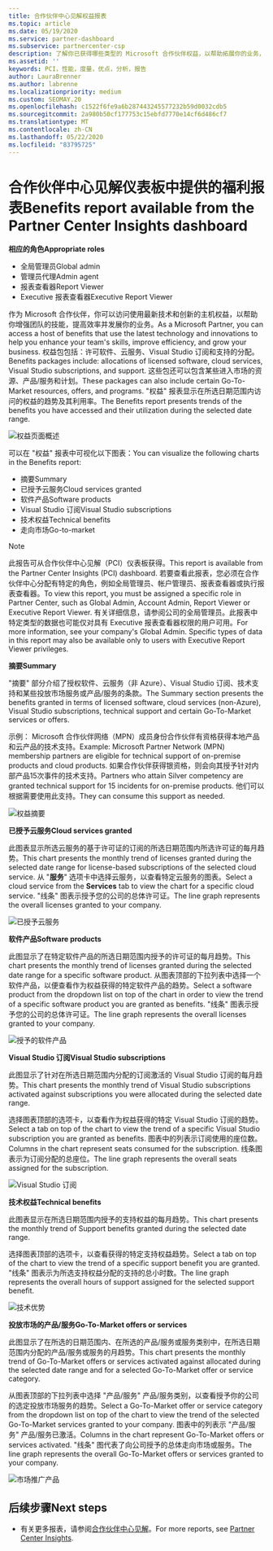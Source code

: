 ```yaml
---
title: 合作伙伴中心见解权益报表
ms.topic: article
ms.date: 05/19/2020
ms.service: partner-dashboard
ms.subservice: partnercenter-csp
description: 了解你已获得哪些类型的 Microsoft 合作伙伴权益，以帮助拓展你的业务，提高效率并增强团队的技能。
ms.assetid: ''
keywords: PCI，性能，度量，优点，分析，报告
author: LauraBrenner
ms.author: labrenne
ms.localizationpriority: medium
ms.custom: SEOMAY.20
ms.openlocfilehash: c1522f6fe9a6b287443245577232b59d0032cdb5
ms.sourcegitcommit: 2a980b50cf177753c15ebfd7770e14cf6d486cf7
ms.translationtype: MT
ms.contentlocale: zh-CN
ms.lasthandoff: 05/22/2020
ms.locfileid: "83795725"
---
```

# <a name="benefits-report-available-from-the-partner-center-insights-dashboard"></a><span data-ttu-id="b02a3-104">合作伙伴中心见解仪表板中提供的福利报表</span><span class="sxs-lookup"><span data-stu-id="b02a3-104">Benefits report available from the Partner Center Insights dashboard</span></span>

<span data-ttu-id="b02a3-105">**相应的角色**</span><span class="sxs-lookup"><span data-stu-id="b02a3-105">**Appropriate roles**</span></span>

- <span data-ttu-id="b02a3-106">全局管理员</span><span class="sxs-lookup"><span data-stu-id="b02a3-106">Global admin</span></span>
- <span data-ttu-id="b02a3-107">管理员代理</span><span class="sxs-lookup"><span data-stu-id="b02a3-107">Admin agent</span></span>
- <span data-ttu-id="b02a3-108">报表查看器</span><span class="sxs-lookup"><span data-stu-id="b02a3-108">Report Viewer</span></span>
- <span data-ttu-id="b02a3-109">Executive 报表查看器</span><span class="sxs-lookup"><span data-stu-id="b02a3-109">Executive Report Viewer</span></span>

<span data-ttu-id="b02a3-110">作为 Microsoft 合作伙伴，你可以访问使用最新技术和创新的主机权益，以帮助你增强团队的技能，提高效率并发展你的业务。</span><span class="sxs-lookup"><span data-stu-id="b02a3-110">As a Microsoft Partner, you can access a host of benefits that use the latest technology and innovations to help you enhance your team's skills, improve efficiency, and grow your business.</span></span> <span data-ttu-id="b02a3-111">权益包包括：许可软件、云服务、Visual Studio 订阅和支持的分配。</span><span class="sxs-lookup"><span data-stu-id="b02a3-111">Benefits packages include: allocations of licensed software, cloud services, Visual Studio subscriptions, and support.</span></span> <span data-ttu-id="b02a3-112">这些包还可以包含某些进入市场的资源、产品/服务和计划。</span><span class="sxs-lookup"><span data-stu-id="b02a3-112">These packages can also include certain Go-To-Market resources, offers, and programs.</span></span> <span data-ttu-id="b02a3-113">"权益" 报表显示在所选日期范围内访问的权益的趋势及其利用率。</span><span class="sxs-lookup"><span data-stu-id="b02a3-113">The Benefits report presents trends of the benefits you have accessed and their utilization during the selected date range.</span></span>

![权益页面概述](images/pci/pci_benefits_intro_1.png)

<span data-ttu-id="b02a3-115">可以在 "权益" 报表中可视化以下图表：</span><span class="sxs-lookup"><span data-stu-id="b02a3-115">You can visualize the following charts in the Benefits report:</span></span>

- <span data-ttu-id="b02a3-116">摘要</span><span class="sxs-lookup"><span data-stu-id="b02a3-116">Summary</span></span>
- <span data-ttu-id="b02a3-117">已授予云服务</span><span class="sxs-lookup"><span data-stu-id="b02a3-117">Cloud services granted</span></span>
- <span data-ttu-id="b02a3-118">软件产品</span><span class="sxs-lookup"><span data-stu-id="b02a3-118">Software products</span></span>
- <span data-ttu-id="b02a3-119">Visual Studio 订阅</span><span class="sxs-lookup"><span data-stu-id="b02a3-119">Visual Studio subscriptions</span></span>
- <span data-ttu-id="b02a3-120">技术权益</span><span class="sxs-lookup"><span data-stu-id="b02a3-120">Technical benefits</span></span>
- <span data-ttu-id="b02a3-121">走向市场</span><span class="sxs-lookup"><span data-stu-id="b02a3-121">Go-to-market</span></span>

 > [!NOTE]
 > <span data-ttu-id="b02a3-122">此报告可从合作伙伴中心见解（PCI）仪表板获得。</span><span class="sxs-lookup"><span data-stu-id="b02a3-122">This report is available from the Partner Center Insights (PCI) dashboard.</span></span> <span data-ttu-id="b02a3-123">若要查看此报表，您必须在合作伙伴中心分配有特定的角色，例如全局管理员、帐户管理员、报表查看器或执行报表查看器。</span><span class="sxs-lookup"><span data-stu-id="b02a3-123">To view this report, you must be assigned a specific role in Partner Center, such as Global Admin, Account Admin, Report Viewer or Executive Report Viewer.</span></span> <span data-ttu-id="b02a3-124">有关详细信息，请参阅公司的全局管理员。此报表中特定类型的数据也可能仅对具有 Executive 报表查看器权限的用户可用。</span><span class="sxs-lookup"><span data-stu-id="b02a3-124">For more information, see your company's Global Admin. Specific types of data in this report may also be available only to users with Executive Report Viewer privileges.</span></span>

<span data-ttu-id="b02a3-125">**摘要**</span><span class="sxs-lookup"><span data-stu-id="b02a3-125">**Summary**</span></span>

<span data-ttu-id="b02a3-126">"摘要" 部分介绍了授权软件、云服务（非 Azure）、Visual Studio 订阅、技术支持和某些投放市场服务或产品/服务的条款。</span><span class="sxs-lookup"><span data-stu-id="b02a3-126">The Summary section presents the benefits granted in terms of licensed software, cloud services (non-Azure), Visual Studio subscriptions, technical support and certain Go-To-Market services or offers.</span></span>

<span data-ttu-id="b02a3-127">示例： Microsoft 合作伙伴网络（MPN）成员身份合作伙伴有资格获得本地产品和云产品的技术支持。</span><span class="sxs-lookup"><span data-stu-id="b02a3-127">Example: Microsoft Partner Network (MPN) membership partners are eligible for technical support of on-premise products and cloud products.</span></span> <span data-ttu-id="b02a3-128">如果合作伙伴获得银资格，则会向其授予针对内部产品15次事件的技术支持。</span><span class="sxs-lookup"><span data-stu-id="b02a3-128">Partners who attain Silver competency are granted technical support for 15 incidents for on-premise products.</span></span> <span data-ttu-id="b02a3-129">他们可以根据需要使用此支持。</span><span class="sxs-lookup"><span data-stu-id="b02a3-129">They can consume this support as needed.</span></span> 

![权益摘要](images/pci/pci_benefits_summary_2.png)

<span data-ttu-id="b02a3-131">**已授予云服务**</span><span class="sxs-lookup"><span data-stu-id="b02a3-131">**Cloud services granted**</span></span>

<span data-ttu-id="b02a3-132">此图表显示所选云服务的基于许可证的订阅的所选日期范围内所选许可证的每月趋势。</span><span class="sxs-lookup"><span data-stu-id="b02a3-132">This chart presents the monthly trend of licenses granted during the selected date range for license-based subscriptions of the selected cloud service.</span></span>
<span data-ttu-id="b02a3-133">从 "**服务**" 选项卡中选择云服务，以查看特定云服务的图表。</span><span class="sxs-lookup"><span data-stu-id="b02a3-133">Select a cloud service from the **Services** tab to view the chart for a specific cloud service.</span></span> <span data-ttu-id="b02a3-134">"线条" 图表示授予您的公司的总体许可证。</span><span class="sxs-lookup"><span data-stu-id="b02a3-134">The line graph represents the overall licenses granted to your company.</span></span>

![已授予云服务](images/pci/pci_benefits_cloud_services_granted_3.png)

<span data-ttu-id="b02a3-136">**软件产品**</span><span class="sxs-lookup"><span data-stu-id="b02a3-136">**Software products**</span></span>

<span data-ttu-id="b02a3-137">此图显示了在特定软件产品的所选日期范围内授予的许可证的每月趋势。</span><span class="sxs-lookup"><span data-stu-id="b02a3-137">This chart presents the monthly trend of licenses granted during the selected date range for a specific software product.</span></span> <span data-ttu-id="b02a3-138">从图表顶部的下拉列表中选择一个软件产品，以便查看作为权益获得的特定软件产品的趋势。</span><span class="sxs-lookup"><span data-stu-id="b02a3-138">Select a software product from the dropdown list on top of the chart in order to view the trend of a specific software product you are granted as benefits.</span></span> <span data-ttu-id="b02a3-139">"线条" 图表示授予您的公司的总体许可证。</span><span class="sxs-lookup"><span data-stu-id="b02a3-139">The line graph represents the overall licenses granted to your company.</span></span>

![授予的软件产品](images/pci/pci_benefits_software_products_granted_4.png)

<span data-ttu-id="b02a3-141">**Visual Studio 订阅**</span><span class="sxs-lookup"><span data-stu-id="b02a3-141">**Visual Studio subscriptions**</span></span>

<span data-ttu-id="b02a3-142">此图显示了针对在所选日期范围内分配的订阅激活的 Visual Studio 订阅的每月趋势。</span><span class="sxs-lookup"><span data-stu-id="b02a3-142">This chart presents the monthly trend of Visual Studio subscriptions activated against subscriptions you were allocated during the selected date range.</span></span>

<span data-ttu-id="b02a3-143">选择图表顶部的选项卡，以查看作为权益获得的特定 Visual Studio 订阅的趋势。</span><span class="sxs-lookup"><span data-stu-id="b02a3-143">Select a tab on top of the chart to view the trend of a specific Visual Studio subscription you are granted as benefits.</span></span> <span data-ttu-id="b02a3-144">图表中的列表示订阅使用的座位数。</span><span class="sxs-lookup"><span data-stu-id="b02a3-144">Columns in the chart represent seats consumed for the subscription.</span></span> <span data-ttu-id="b02a3-145">线条图表示为订阅分配的总座位。</span><span class="sxs-lookup"><span data-stu-id="b02a3-145">The line graph represents the overall seats assigned for the subscription.</span></span>

![Visual Studio 订阅](images/pci/pci_benefits_visual_studio_subscriptions_5.png)

<span data-ttu-id="b02a3-147">**技术权益**</span><span class="sxs-lookup"><span data-stu-id="b02a3-147">**Technical benefits**</span></span>

<span data-ttu-id="b02a3-148">此图表显示在所选日期范围内授予的支持权益的每月趋势。</span><span class="sxs-lookup"><span data-stu-id="b02a3-148">This chart presents the monthly trend of Support benefits granted during the selected date range.</span></span>

<span data-ttu-id="b02a3-149">选择图表顶部的选项卡，以查看获得的特定支持权益趋势。</span><span class="sxs-lookup"><span data-stu-id="b02a3-149">Select a tab on top of the chart to view the trend of a specific support benefit you are granted.</span></span> <span data-ttu-id="b02a3-150">"线条" 图表示为所选支持权益分配的支持的总小时数。</span><span class="sxs-lookup"><span data-stu-id="b02a3-150">The line graph represents the overall hours of support assigned for the selected support benefit.</span></span>

![技术优势](images/pci/pci_benefits_technical_benefits_6.png)

<span data-ttu-id="b02a3-152">**投放市场的产品/服务**</span><span class="sxs-lookup"><span data-stu-id="b02a3-152">**Go-To-Market offers or services**</span></span>

<span data-ttu-id="b02a3-153">此图显示了在所选的日期范围内、在所选的产品/服务或服务类别中，在所选日期范围内分配的产品/服务或服务的月趋势。</span><span class="sxs-lookup"><span data-stu-id="b02a3-153">This chart presents the monthly trend of Go-To-Market offers or services activated against allocated during the selected date range and for a selected Go-To-Market offer or service category.</span></span>

<span data-ttu-id="b02a3-154">从图表顶部的下拉列表中选择 "产品/服务" 产品/服务类别，以查看授予你的公司的选定投放市场服务的趋势。</span><span class="sxs-lookup"><span data-stu-id="b02a3-154">Select a Go-To-Market offer or service category from the dropdown list on top of the chart to view the trend of the selected Go-To-Market services granted to your company.</span></span> <span data-ttu-id="b02a3-155">图表中的列表示 "产品/服务" 产品/服务已激活。</span><span class="sxs-lookup"><span data-stu-id="b02a3-155">Columns in the chart represent Go-To-Market offers or services activated.</span></span> <span data-ttu-id="b02a3-156">"线条" 图代表了向公司授予的总体走向市场或服务。</span><span class="sxs-lookup"><span data-stu-id="b02a3-156">The line graph represents the overall Go-To-Market offers or services granted to your company.</span></span>

![市场推广产品](images/pci/pci_benefits_go_to_market_7.png)

## <a name="next-steps"></a><span data-ttu-id="b02a3-158">后续步骤</span><span class="sxs-lookup"><span data-stu-id="b02a3-158">Next steps</span></span>

- <span data-ttu-id="b02a3-159">有关更多报表，请参阅[合作伙伴中心见解](partner-center-insights.md)。</span><span class="sxs-lookup"><span data-stu-id="b02a3-159">For more reports, see [Partner Center Insights](partner-center-insights.md).</span></span>
